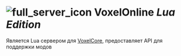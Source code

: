 
# ![full_server_icon](https://github.com/user-attachments/assets/15b29c1b-83d3-45a9-9bad-670e69562af1)  **VoxelOnline** *Lua Edition*


Является Lua сервером для [VoxelCore](https://github.com/MihailRis/VoxelEngine-Cpp), предоставляет API для поддержки модов
